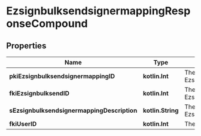 
# EzsignbulksendsignermappingResponseCompound

## Properties
Name | Type | Description | Notes
------------ | ------------- | ------------- | -------------
**pkiEzsignbulksendsignermappingID** | **kotlin.Int** | The unique ID of the Ezsignbulksendsignermapping | 
**fkiEzsignbulksendID** | **kotlin.Int** | The unique ID of the Ezsignbulksend | 
**sEzsignbulksendsignermappingDescription** | **kotlin.String** | The description of the Ezsignbulksendsignermapping | 
**fkiUserID** | **kotlin.Int** | The unique ID of the User |  [optional]



